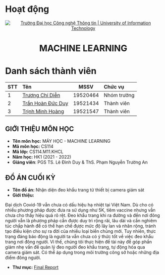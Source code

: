 # Hoạt động
<!-- Banner -->
<p align="center">
  <a href="https://www.uit.edu.vn/" title="Trường Đại học Công nghệ Thông tin" style="border: none;">
    <img src="https://i.imgur.com/WmMnSRt.png" alt="Trường Đại học Công nghệ Thông tin | University of Information Technology">
  </a>
</p>

<!-- Header -->
<h1 align="center"><b>MACHINE LEARNING</b></h>

<!-- Main -->
# Danh sách thành viên

|STT|Tên|MSSV|Chức vụ|
|:---|:---|:---:|:---|
|1|[Trương Chí Diễn](https://github.com/TruongChiDien)|19520464|Nhóm trưởng|
|2|[Trần Hoàn Đức Duy](https://github.com/hdduytran)|19521434|Thành viên|
|3|[Trịnh Minh Hoàng](https://github.com/minhhoanggit)|19521547|Thành viên|

## GIỚI THIỆU MÔN HỌC
* **Tên môn học:** MÁY HỌC - MACHINE LEARNING
* **Mã môn học:** CS114
* **Mã lớp:** CS114.M11.KHCL
* **Năm học:** HK1 (2021 - 2022)
* **Giảng viên**: PGS TS. Lê Đình Duy & ThS. Phạm Nguyễn Trường An

## ĐỒ ÁN CUỐI KỲ
* **Tên đồ án:** Nhận diện đeo khẩu trang từ thiết bị camera giám sát
* **Giới thiệu:**

Đại dịch Covid-19 vẫn chưa có dấu hiệu hạ nhiệt tại Việt Nam. Dù cho có nhiều phương pháp được đưa ra sử dụng như 5K, tiêm vaccine nhưng vẫn chưa cho thấy hiệu quả rõ rệt. Đeo khẩu trang khi ra đường và đến nơi đông người vẫn là phương pháp cần được duy trì rộng rãi, lâu dài và cần nghiêm túc chấp hành để có thể hạn chế được mức độ lây lan và nhân rộng, tránh tạo điều kiện cho sự ra đời của nhiều loại biến chủng mới. Tuy nhiên, thực trạng đáng báo động là người ta vẫn chưa có ý thức tốt về việc đeo khẩu trang nơi đông người. Vì thế, chúng tôi thực hiện đề tài này để góp phần giảm nhẹ vấn đề quản lý đeo người đeo khẩu trang, tự động hóa qua camera giám sát. Có thể áp dụng trong môi trường công sở hoặc những địa điểm đông người.

* **Thư mục:** [Final Report](https://github.com/TruongChiDien/CS114.M11.KHCL/tree/main/Final%20Report)
